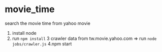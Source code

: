 # movie_time
search the movie time from yahoo movie

1. install node
2. run `npm install`
3 crawler data from tw.movie.yahoo.com => run `node jobs/crawler.js`
4.npm start

